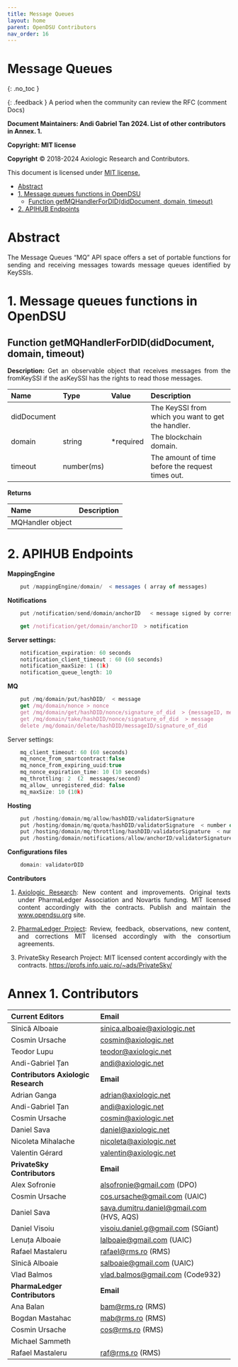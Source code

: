 ```yaml
---
title: Message Queues 
layout: home
parent: OpenDSU Contributors
nav_order: 16
---
```



# **Message Queues**
{: .no_toc }

{: .feedback }
A period when the community can review the RFC (comment Docs)

**Document Maintainers: Andi Gabriel Tan 2024. List of other contributors in Annex. 1.**

**Copyright: MIT license**

 **Copyright** © 2018-2024 Axiologic Research and Contributors.

This document is licensed under [MIT license.](https://en.wikipedia.org/wiki/MIT_License)


<!-- TOC -->
* [Abstract](#abstract)
* [1. Message queues functions in OpenDSU](#1-message-queues-functions-in-opendsu)
  * [Function getMQHandlerForDID(didDocument, domain, timeout)](#function-getmqhandlerfordiddiddocument-domain-timeout)
* [2. APIHUB Endpoints](#2-apihub-endpoints)
<!-- TOC -->




# **Abstract**

<p style='text-align: justify;'>The Message Queues “MQ” API space offers a set of portable functions for sending and receiving messages towards message queues identified by KeySSIs.
</p>


# **1. Message queues functions in OpenDSU**

## **Function getMQHandlerForDID(didDocument, domain, timeout)**

<p style='text-align: justify;'><b>Description:</b> Get an observable object that receives messages from the fromKeySSI if the asKeySSI has the rights to read those messages.
</p>

| **Name**    | **Type**   | **Value** | **Description**                                    |
|:------------|:-----------|:----------|:---------------------------------------------------|
| didDocument |            |           | The KeySSI from which you want to get the handler. |
| domain      | string     | *required | The blockchain domain.                             |
| timeout     | number(ms) |           | The amount of time before the request times out.   |



**Returns**

| **Name**         | **Description** |
|:-----------------|:----------------|
| MQHandler object |                 |



# **2. APIHUB Endpoints**

**MappingEngine**

```js
    put /mappingEngine/domain/  < messages ( array of messages)
```

**Notifications**

```js
    put /notification/send/domain/anchorID   < message signed by corresponding keyssi

    get /notification/get/domain/anchorID  > notification
```

**Server settings:** 

```js
    notification_expiration: 60 seconds
    notification_client_timeout : 60 (60 seconds)
    notification_maxSize: 1 (1k)
    notification_queue_length: 10
```

**MQ**

```js
    put /mq/domain/put/hashDID/  < message
    get /mq/domain/nonce > nonce
    get /mq/domain/get/hashDID/nonce/signature_of_did  > {messageID, message}
    get /mq/domain/take/hashDID/nonce/signature_of_did  > message
    delete /mq/domain/delete/hashDID/messageID/signature_of_did
```


Server settings: 

```js
    mq_client_timeout: 60 (60 seconds)
    mq_nonce_from_smartcontract:false
    mq_nonce_from_expiring_uuid:true
    mq_nonce_expiration_time: 10 (10 seconds)
    mq_throttling: 2  (2  messages/second)
    mq_allow_ unregistered_did: false
    mq_maxSize: 10 (10k)
```


**Hosting**

```js
    put /hosting/domain/mq/allow/hashDID/validatorSignature
    put /hosting/domain/mq/quota/hashDID/validatorSignature  < number of messages
    put /hosting/domain/mq/throttling/hashDID/validatorSignature  < number of messages/second
    put /hosting/domain/notifications/allow/anchorID/validatorSignature
```

**Configurations files**

```js
    domain: validatorDID
```

**Contributors**


1. <p style='text-align: justify;'><a href="https://www.axiologic.net/">Axiologic Research</a>: New content and improvements. Original texts under PharmaLedger Association and Novartis funding. MIT licensed content accordingly with the contracts. Publish and maintain the <a href="https://www.opendsu.org/">www.opendsu.org</a> site.

2. <p style='text-align: justify;'><a href="https://pharmaledger.org/">PharmaLedger Project</a>: Review, feedback, observations, new content, and corrections MIT licensed accordingly with the consortium agreements.

3. PrivateSky Research Project: MIT licensed content accordingly with the contracts. 
<a href="https://profs.info.uaic.ro/~ads/PrivateSky/"> https://profs.info.uaic.ro/~ads/PrivateSky/</a>



# **Annex 1. Contributors**

| **Current Editors**                 | **Email**                                |
|:------------------------------------|:-----------------------------------------|
| Sînică Alboaie                      | sinica.alboaie@axiologic.net             |
| Cosmin Ursache                      | cosmin@axiologic.net                     |
| Teodor Lupu                         | teodor@axiologic.net                     |
| Andi-Gabriel Țan                    | andi@axiologic.net                       |
| **Contributors Axiologic Research** | **Email**                                |
| Adrian Ganga                        | adrian@axiologic.net                     |
| Andi-Gabriel Țan                    | andi@axiologic.net                       |
| Cosmin Ursache                      | cosmin@axiologic.net                     |
| Daniel Sava                         | daniel@axiologic.net                     |
| Nicoleta Mihalache                  | nicoleta@axiologic.net                   |
| Valentin Gérard                     | valentin@axiologic.net                   |
| **PrivateSky Contributors**         | **Email**                                |
| Alex Sofronie                       | alsofronie@gmail.com (DPO)               |
| Cosmin Ursache                      | cos.ursache@gmail.com (UAIC)             |
| Daniel Sava                         | sava.dumitru.daniel@gmail.com (HVS, AQS) |
| Daniel Visoiu                       | visoiu.daniel.g@gmail.com (SGiant)       |
| Lenuța Alboaie                      | lalboaie@gmail.com (UAIC)                |
| Rafael Mastaleru                    | rafael@rms.ro (RMS)                      |
| Sînică Alboaie                      | salboaie@gmail.com (UAIC)                |
| Vlad Balmos                         | vlad.balmos@gmail.com (Code932)          |
| **PharmaLedger Contributors**       | **Email**                                |
| Ana Balan                           | bam@rms.ro (RMS)                         |
| Bogdan Mastahac                     | mab@rms.ro (RMS)                         |
| Cosmin Ursache                      | cos@rms.ro (RMS)                         |
| Michael Sammeth                     |                                          |
| Rafael Mastaleru                    | raf@rms.ro (RMS)                         |



